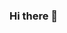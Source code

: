 ### Hi there 👋

<!--
**Vortexinnit/Vortexinnit** is a ✨ _special_ ✨ repository because its `README.md` (this file) appears on your GitHub profile.

Here are some ideas to get you started:

- 👋 Hi,  I’m @Vortexinnit
- 👀 I am a Hacked Client Developer!
- 📗 I am also an Anticheat Developer!
- ⚽ Currently working on Fakepixel, Minetrax and HG network!
